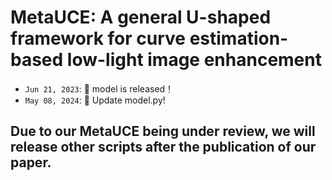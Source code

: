 # MetaUCE: A general U-shaped framework for curve estimation-based low-light image enhancement

- `Jun 21, 2023`: 🚀 model is released！
- `May 08, 2024`: 🚀 Update model.py!



## Due to our MetaUCE being under review, we will release other scripts after the publication of our paper.

